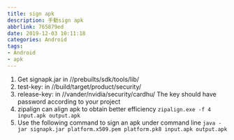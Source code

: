 ```yaml
---
title: sign apk
description: 手動sign apk
abbrlink: 765879ed
date: 2019-12-03 10:11:18
categories: Android
tags:
- Android
- apk
---
```

1. Get signapk.jar in //prebuilts/sdk/tools/lib/
2. test-key: in //build/target/product/security/
3. release-key: in //vander/nvidia/security/cardhu/
   The key should have password according to your project
4. zipalign can align apk to obtain better efficiency
`zipalign.exe -f 4 input.apk output.apk`
5. Use the following command to sign an apk under command line
`java -jar signapk.jar platform.x509.pem platform.pk8 input.apk output.apk`